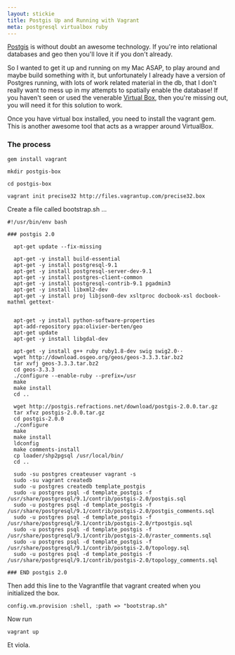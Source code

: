 ```yaml
---
layout: stickie
title: Postgis Up and Running with Vagrant
meta: postgresql virtualbox ruby
---
```

[Postgis](http://postgis.net/) is without doubt an awesome technology. If you're into relational databases and geo then you'll love it if you don't already.

So I wanted to get it up and running on my Mac ASAP, to play around and maybe build something with it, but unfortunately I already have a version of Postgres running, with lots of work related material in the db, that I don't really want to mess up in my attempts to spatially enable the database! If you haven't seen or used the venerable [Virtual Box](https://www.virtualbox.org/), then you're missing out, you will need it for this solution to work.

Once you have virtual box installed, you need to install the vagrant gem. This is another awesome tool that acts as a wrapper around VirtualBox.

### The process

    gem install vagrant

    mkdir postgis-box

    cd postgis-box

    vagrant init precise32 http://files.vagrantup.com/precise32.box

Create a file called bootstrap.sh ...

    #!/usr/bin/env bash

    ### postgis 2.0

      apt-get update --fix-missing

      apt-get -y install build-essential
      apt-get -y install postgresql-9.1
      apt-get -y install postgresql-server-dev-9.1
      apt-get -y install postgres-client-common
      apt-get -y install postgresql-contrib-9.1 pgadmin3
      apt-get -y install libxml2-dev
      apt-get -y install proj libjson0-dev xsltproc docbook-xsl docbook-mathml gettext·


      apt-get -y install python-software-properties
      apt-add-repository ppa:olivier-berten/geo
      apt-get update
      apt-get -y install libgdal-dev

      apt-get -y install g++ ruby ruby1.8-dev swig swig2.0··
      wget http://download.osgeo.org/geos/geos-3.3.3.tar.bz2
      tar xvfj geos-3.3.3.tar.bz2
      cd geos-3.3.3
      ./configure --enable-ruby --prefix=/usr
      make
      make install
      cd ..

      wget http://postgis.refractions.net/download/postgis-2.0.0.tar.gz
      tar xfvz postgis-2.0.0.tar.gz
      cd postgis-2.0.0
      ./configure
      make
      make install
      ldconfig
      make comments-install
      cp loader/shp2pgsql /usr/local/bin/
      cd ..

      sudo -su postgres createuser vagrant -s
      sudo -su vagrant createdb
      sudo -u postgres createdb template_postgis
      sudo -u postgres psql -d template_postgis -f /usr/share/postgresql/9.1/contrib/postgis-2.0/postgis.sql
      sudo -u postgres psql -d template_postgis -f /usr/share/postgresql/9.1/contrib/postgis-2.0/postgis_comments.sql
      sudo -u postgres psql -d template_postgis -f /usr/share/postgresql/9.1/contrib/postgis-2.0/rtpostgis.sql
      sudo -u postgres psql -d template_postgis -f /usr/share/postgresql/9.1/contrib/postgis-2.0/raster_comments.sql
      sudo -u postgres psql -d template_postgis -f /usr/share/postgresql/9.1/contrib/postgis-2.0/topology.sql
      sudo -u postgres psql -d template_postgis -f /usr/share/postgresql/9.1/contrib/postgis-2.0/topology_comments.sql

    ### END postgis 2.0

Then add this line to the Vagrantfile that vagrant created when you initialized the box.

    config.vm.provision :shell, :path => "bootstrap.sh"

Now run
    
    vagrant up

Et viola.

